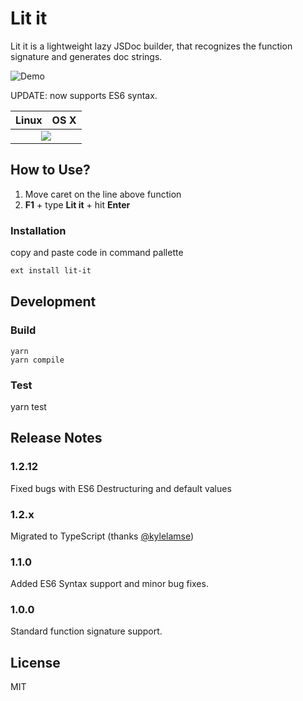 # Lit it

<!--![Lit it](https://github.com/mohseenrm/lit-it/blob/master/images/lit-it.png)-->


Lit it is a lightweight lazy JSDoc builder, that recognizes the function signature and generates doc strings.

![Demo](https://raw.githubusercontent.com/mohseenrm/lit-it/master/images/demo.gif)

UPDATE: now supports ES6 syntax.

<table>
  <thead>
    <tr>
      <th>Linux</th>
      <th>OS X</th>
    </tr>
  </thead>
  <tbody>
    <tr>
      <td colspan="2" align="center">
        <a href="https://travis-ci.org/mohseenrm/lit-it"><img src="https://travis-ci.org/mohseenrm/lit-it.svg?branch=master" target="_blank"></a>
      </td>
    </tr>
  </tbody>
</table>


## How to Use?
1)  Move caret on the line above function
2) **F1** + type **Lit it** + hit **Enter**

### Installation

 copy and paste code in command pallette

```sh
ext install lit-it
```

## Development

### Build
```
yarn
yarn compile
```

### Test
yarn test

## Release Notes

### 1.2.12
Fixed bugs with ES6 Destructuring and default values
### 1.2.x
Migrated to TypeScript (thanks [@kylelamse](https://github.com/kylelamse))

### 1.1.0

Added ES6 Syntax support and minor bug fixes.

### 1.0.0

Standard function signature support.

License
----
MIT